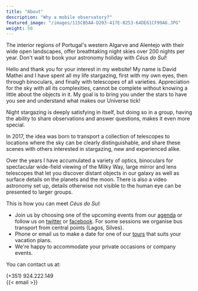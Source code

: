 ```yaml
---
title: "About"
description: "Why a mobile observatory?"
featured_image: "/images/115CB5AA-D203-417E-8253-64DE61CF99A6.JPG"
weight: 50
---
```


The interior regions of Portugal's western Algarve and Alentejo with their wide open landscapes, offer breathtaking night skies over 200 nights per year.
Don't wait to book your astronomy holiday with _Céus do Sul_!

Hello and thank you for your interest in my website! My name is David Mathei and I have spent all my
life stargazing, first with my own eyes, then through binoculars, and finally with telescopes of all varieties. 
Appreciation for the sky with all its complexities, cannot be complete without knowing a little about the objects in it. 
My goal is to bring you under the stars to have you see and understand what makes our Universe tick!

Night stargazing is deeply satisfying in itself, but doing so in a group, having the ability to share 
observations and answer questions, makes it even more special. 

In 2017, the idea was born to transport a collection of telescopes to locations where the sky can be clearly distinguishable, 
and share these scenes with others interested in stargazing, new and experienced alike.

Over the years I have accumulated a variety of optics, 
binoculars for spectacular wide-field viewing of the Milky Way, 
large mirror and lens telescopes that let you discover distant objects in our galaxy as well as surface details on the planets and the moon. 
There is also a video astronomy set up, details otherwise not visible to the human eye can be presented to larger groups.

This is how you can meet _Céus do Sul_:

* Join us by choosing one of the upcoming events from our [agenda](/agenda) or follow us on [twitter](https://twitter.com/ceusdosul) or [facebook](https://facebook.com/ceusdosul). For some sessions we organise bus transport from central points (Lagos, Silves).
* Phone or email us to make a date for one of our [tours](/tours) that suits your vacation plans.
* We're happy to accommodate your private occasions or company events.

You can contact us at:

(+351) 924.222.149\
{{< email >}}

